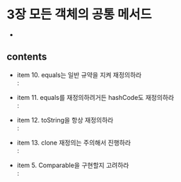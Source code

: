 <h1>3장 모든 객체의 공통 메서드</h1>

- 
<h2>contents</h2>

- item 10. equals는 일반 규약을 지켜 재정의하라   
  &#58; 


- item 11. equals를 재정의하려거든 hashCode도 재정의하라   
  &#58; 


- item 12. toString을 항상 재정의하라   
  &#58; 


- item 13. clone 재정의는 주의해서 진행하라   
  &#58; 


- item 5. Comparable을 구현할지 고려하라   
  &#58; 

